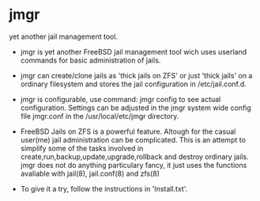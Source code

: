 # jmgr
yet another jail management tool.

- jmgr is yet another FreeBSD jail management tool wich uses userland commands for basic administration of jails.

- jmgr can create/clone jails as 'thick jails on ZFS' or just 'thick jails' on a ordinary filesystem and stores the jail configuration in /etc/jail.conf.d.

- jmgr is configurable, use command: jmgr config to see actual configuration. Settings can be adjusted in the
jmgr system wide config file jmgr.conf in the /usr/local/etc/jmgr directory.

- FreeBSD Jails on ZFS is a powerful feature. Altough for the casual user(me) jail administration can be complicated. This is an attempt to simplify some of the tasks involved in create,run,backup,update,upgrade,rollback and destroy ordinary jails. jmgr 
does not do anything particulary fancy, it just uses the functions avaliable with jail(8), jail.conf(8) and zfs(8)

- To give it a try, follow the instructions in 'Install.txt'.